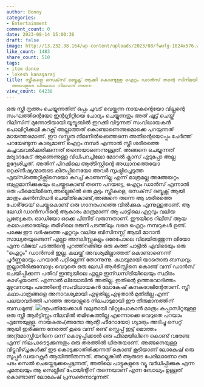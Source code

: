 ```yaml
---
author: Bonny
categories:
- Entertainment
comment_count: 0
date: 2023-08-14 15:00:36
draft: false
image: http://13.232.38.164/wp-content/uploads/2023/08/fwwfg-1024x576.webp
like_count: 1483
share_count: 510
tags:
- item dance
- lokesh kanagaraj
title: സ്ത്രീകളെ സെക്‌സ് ഒബ്ജക്റ്റ് ആക്കി കൊണ്ടുള്ള ഐറ്റം ഡാൻസ് തന്റെ സിനിമയിൽ ഉൾപ്പെടുത്താത്തത്
  അയാളുടെ ധീരമായ നിലപാട് തന്നെ
view_count: 64238
---
```


ഒരു സ്ത്രീ നൃത്തം ചെയ്യുന്നതിന് ഒപ്പം ചുവട് വെയ്ക്കുന്ന നായകന്റെയോ വില്ലന്റെ സംഘത്തിന്റെയോ ഇന്റഗ്രിറ്റിയെ ചോദ്യം ചെയ്യുന്നതും അത് ഷൂട്ട് ചെയ്ത് റിലീസിന് മുന്നോടിയായി യൂട്യൂബിൽ ഇറക്കി വിടുന്നത് സംവിധായകൻ പൊലിറ്റിക്കലി കറക്റ്റ് അല്ലാത്തത് കൊണ്ടാണെന്നുമൊക്കെ പറയുന്നത് മഠയത്തരമാണ്. ഈ വസ്തുത നിലനിൽക്കെത്തന്നെ അതിന്റെയൊപ്പം ചേർത്ത് പറയേണ്ടുന്ന കാര്യമാണ് ഐറ്റം നമ്പർ എന്നാൽ സ്ത്രീ ശരീരത്തെ കച്ചവടവൽക്കരിക്കുന്നത് തന്നെയാണെന്നുള്ളത്. അങ്ങനെ ചെയ്യുന്നത് മര്യാദകേട് ആണെന്നുള്ള വിധിപറച്ചിലോ മോറൽ ക്ലാസ് എടുപ്പോ അല്ല ഉദ്ദേശിച്ചത്. [](http://13.232.38.164/wp-content/uploads/2023/08/44-2.jpg)അതിന് പിറകിലെ ആര്ടിസ്റ്റിന്റെ അധ്വാനത്തെയോ റ്റെക്‌നീഷ്യന്മാരുടെ കിതപ്പിനെയോ അവർ സൃഷ്ഠിച്ചെടുത്ത എയ്സ്ത്തെറ്റിക്സിനെയോ കുറച്ച് കാണുന്നില്ല എന്ന് മാത്രമല്ല അങ്ങേയറ്റം ബഹുമാനിക്കുകയും ചെയ്തുകൊണ്ട് തന്നെ പറയട്ടെ, ഐറ്റം ഡാൻസ് എന്നാൽ ഒരു ഫീമെയിലിനെ,അല്ലെങ്കിൽ ഒരു കൂട്ടം സ്ത്രീകളെ, സെക്‌സ് ഒബ്ജക്റ്റ് ആയി മാത്രം കൺസിഡർ ചെയ്ത്കൊണ്ട്,അങ്ങനെ തന്നെ ആ ശരീരത്തെ പോർ്‌ട്രേയ് ചെയ്തുകൊണ്ട് ഒരു ഗാനരംഗത്തെ വിൽക്കുക എന്നുള്ളതാണ്. ആ ലേഡി ഡാൻസറിന്റെ ആകാരം മാത്രമാണ് ആ പാട്ടിലെ ഏറ്റവും വലിയ പ്രത്യേകത. ഓഡിയോ ഒക്കെ പിന്നീട് വരുന്നതാണ്. ഈയിടെ റിലീസ് ആയ കലാപക്കാരയിലും തമിഴിലെ രജനി പടത്തിലും വരെ ഐറ്റം നമ്പറുകൾ ഉണ്ട്. പക്ഷേ ഈ വർഷത്തെ ഏറ്റവും വലിയ ബിസിനസ്സ് ആയി മാറാൻ സാധ്യതയുണ്ടെന്ന് എല്ലാ അനലിസ്റ്റുകളും ഒരേപോലെ വിലയിരുത്തുന്ന ലിയോ എന്ന വിജയ് പടത്തിന്റെ പുറത്തിറങ്ങിയ ഒരു കുത്ത് പാട്ടിൽ എവിടെയും ഒരു "ഐറ്റം" ഡാൻസർ ഇല്ല. കഥയ്ക്ക് അവശ്യമില്ലാത്തത് കൊണ്ടാണെന്ന് പൂർണ്ണമായും പറയാൻ പറ്റില്ലെന്ന് തോന്നുന്നു. കഥയുമായി യാതൊരു ബന്ധവും ഇല്ലാതിരിക്കുമ്പോഴും വെറുതെ ഒരു ലേഡി ആർടിസ്റ്റിനെ കൊണ്ട് വന്ന് ഡാൻസ് ചെയിപ്പിക്കുന്ന പതിവ് ഇന്ത്യയിലെ എല്ലാ ഇന്ഡസ്‌ട്രിയിലെയും സ്ഥിരം കാഴ്ച്ചയാണ്. എന്നാൽ ലിയോയിൽ അതില്ല. ഇതിന്റെ ഉത്തരവാദിത്തം മുഴുവനായും പടത്തിന്റെ സംവിധായകൻ ലോകേഷ് കനകരാജിന്റേതാണ്. സ്ത്രീ കഥാപാത്രങ്ങളെ അനാവശ്യമായി എഴുതില്ല,എഴുതാൻ മുതിരില്ല എന്ന് പലയാവർത്തി പറഞ്ഞ അയാളുടെ നിലപാടുമായി ഈ തീരുമാനത്തിന് ബന്ധമുണ്ട്. [![](http://13.232.38.164/wp-content/uploads/2023/08/fwwfg-1024x576.webp)](http://13.232.38.164/wp-content/uploads/2023/08/fwwfg.webp)ദളപതിയേക്കാൾ വലുതായി വിറ്റുപോകാൻ മാത്രം കപ്പാസിറ്റയുള്ള ഒരു സ്ത്രീ ആർട്ടിസ്റ്റും നിലവിൽ തമിഴകത്തില്ല എന്നൊക്കെ വെറുതെ പറയാം എന്നേയുള്ളൂ. നായകനും(അതോ ആന്റി ഹീറോയോ) ഗ്യാങും അടിച്ചു സെറ്റ് ആയി ഇരിക്കുന്ന നേരത്ത് കൂടെ വന്ന് രണ്ട് സ്റ്റെപ്പ് ഇട്ട് മൊത്തം അറ്റ്മോസ്ഫിയറിനെ ഒന്ന് കൊഴുപ്പിക്കാൻ ഒരു ഫീമെയിലിനെ കൊണ്ട് വരേണ്ട എന്ന് നിലപാടെടുക്കുന്നതും ഒരു തരത്തിൽ ധീരതയാണ്. അങ്ങനെയുള്ള വിട്ടുവീഴ്ച്ചകൾക്ക് ഇട കൊടുക്കാതിരിക്കുന്നത് കൊണ്ട് കൂടിയാണ് ലോകേഷ് ഒരു സൂപ്പർ ഡയറക്റ്റർ ആയിത്തീരുന്നത്. അല്ലെങ്കിൽ ആരുടെ പേരിലാണോ ഒരു പടം സെൽ ചെയ്തെടുക്കപ്പെടുന്നത്, അതിലെ പാട്ടുകളുടെ വ്യൂ വർധിപ്പിക്കുക എന്ന ചുമതലയും ആ സെല്ലിങ് പോയിന്റിന് തന്നെയാണ് എന്ന ബോധ്യം ഉള്ളത് കൊണ്ടാണ് ലോകേഷ് പ്രസക്തനാവുന്നത്.